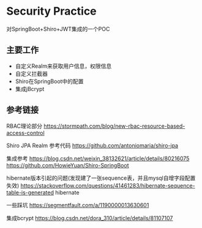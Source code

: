 # Security Practice

对SpringBoot+Shiro+JWT集成的一个POC

## 主要工作

- 自定义Realm来获取用户信息，权限信息
- 自定义拦截器
- Shiro在SpringBoot中的配置
- 集成jBcrypt

## 参考链接
RBAC理论部分
https://stormpath.com/blog/new-rbac-resource-based-access-control

Shiro JPA Realm 参考代码
https://github.com/antoniomaria/shiro-jpa

集成参考
https://blog.csdn.net/weixin_38132621/article/details/80216075
https://github.com/HowieYuan/Shiro-SpringBoot

hibernate版本引起的问题(发现建了一张sequence表，并且mysql自增字段配置失效)
https://stackoverflow.com/questions/41461283/hibernate-sequence-table-is-generated
hibernate

一些踩坑
https://segmentfault.com/a/1190000013630601

集成bcrypt
https://blog.csdn.net/dora_310/article/details/81107107